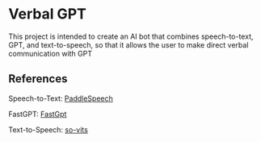 # Verbal GPT

This project is intended to create an AI bot that combines speech-to-text, GPT, and text-to-speech, so that it allows the user to make direct verbal communication with GPT

## References

Speech-to-Text: [PaddleSpeech]([https://github.com/mozilla/DeepSpeech](https://github.com/PaddlePaddle/PaddleSpeech))

FastGPT: [FastGpt](https://github.com/labring/FastGPT)

Text-to-Speech: [so-vits](https://github.com/svc-develop-team/so-vits-svc)
